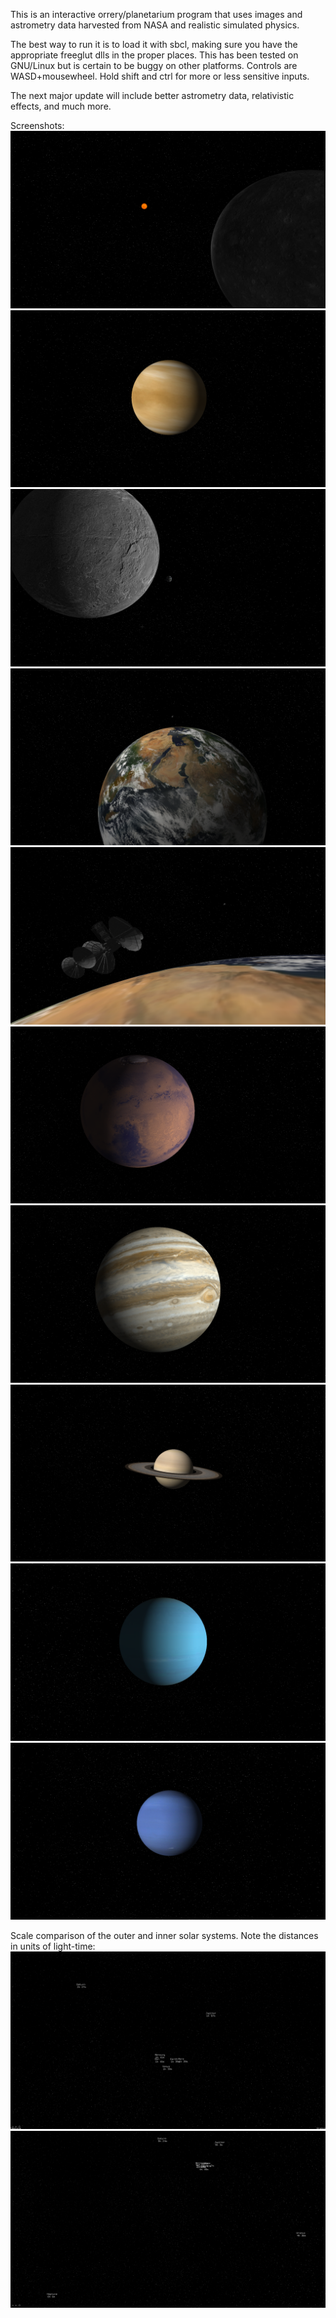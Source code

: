 This is an interactive orrery/planetarium program that uses images and astrometry data harvested from NASA and realistic simulated physics.

The best way to run it is to load it with sbcl, making sure you have the appropriate freeglut dlls in the proper places. This has been tested on GNU/Linux but is certain to be buggy on other platforms. Controls are WASD+mousewheel. Hold shift and ctrl for more or less sensitive inputs.

The next major update will include better astrometry data, relativistic effects, and much more.

Screenshots:
![Alt text](https://github.com/johncorn271828/X_Orrery/blob/master/screenshots/Mercury.png "")
![Alt text](https://github.com/johncorn271828/X_Orrery/blob/master/screenshots/Venus.png "")
![Alt text](https://github.com/johncorn271828/X_Orrery/blob/master/screenshots/EarthFromMoon.png "")
![Alt text](https://github.com/johncorn271828/X_Orrery/blob/master/screenshots/MoonFromEarth.png "")
![Alt text](https://github.com/johncorn271828/X_Orrery/blob/master/screenshots/LowEarthOrbit.png "")
![Alt text](https://github.com/johncorn271828/X_Orrery/blob/master/screenshots/Mars.png "")
![Alt text](https://github.com/johncorn271828/X_Orrery/blob/master/screenshots/Jupiter.png "")
![Alt text](https://github.com/johncorn271828/X_Orrery/blob/master/screenshots/Saturn.png "")
![Alt text](https://github.com/johncorn271828/X_Orrery/blob/master/screenshots/Uranus.png "")
![Alt text](https://github.com/johncorn271828/X_Orrery/blob/master/screenshots/Neptune.png "")

Scale comparison of the outer and inner solar systems. Note the distances in units of light-time:
![Alt text](https://github.com/johncorn271828/X_Orrery/blob/master/screenshots/SolarSystem1.png "")
![Alt text](https://github.com/johncorn271828/X_Orrery/blob/master/screenshots/SolarSystem2.png "")